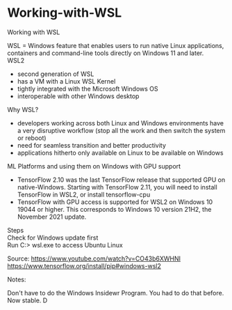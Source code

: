 # Working-with-WSL
Working with WSL

WSL = Windows feature that enables users to run native Linux applications, containers and command-line tools directly on Windows 11 and later.  
WSL2  
- second generation of WSL
- has a VM with a Linux WSL Kernel
- tightly integrated with the Microsoft Windows OS
- interoperable with other Windows desktop

Why WSL?  
- developers working across both Linux and Windows environments have a very disruptive workflow (stop all the work and then switch the system or reboot)
- need for seamless transition and better productivity
- applications hitherto only available on Linux to be available on Windows

ML Platforms and using them on Windows with GPU support  
- TensorFlow 2.10 was the last TensorFlow release that supported GPU on native-Windows. Starting with TensorFlow 2.11, you will need to install TensorFlow in WSL2, or install tensorflow-cpu
- TensorFlow with GPU access is supported for WSL2 on Windows 10 19044 or higher. This corresponds to Windows 10 version 21H2, the November 2021 update.


Steps  
Check for Windows update first  
Run C:\> wsl.exe to access Ubuntu Linux



Source: https://www.youtube.com/watch?v=CO43b6XWHNI
https://www.tensorflow.org/install/pip#windows-wsl2



Notes:

Don't have to do the Windows Insidewr Program. You had to do that before. Now stable.
D